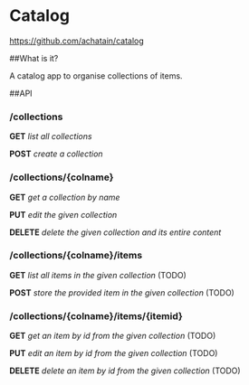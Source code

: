Catalog
============

https://github.com/achatain/catalog

##What is it?

A catalog app to organise collections of items.

##API

### /collections

**GET** *list all collections*

**POST** *create a collection*

### /collections/{colname}

**GET** *get a collection by name*

**PUT** *edit the given collection*

**DELETE** *delete the given collection and its entire content*

### /collections/{colname}/items

**GET** *list all items in the given collection* (TODO)

**POST** *store the provided item in the given collection* (TODO)

### /collections/{colname}/items/{itemid}

**GET** *get an item by id from the given collection* (TODO)

**PUT** *edit an item by id from the given collection* (TODO)

**DELETE** *delete an item by id from the given collection* (TODO)
